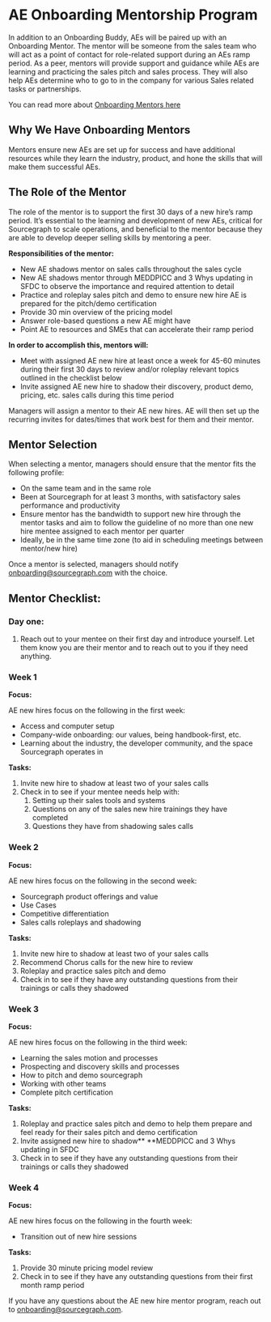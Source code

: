 # AE Onboarding Mentorship Program

In addition to an Onboarding Buddy, AEs will be paired up with an Onboarding Mentor. The mentor will be someone from the sales team who will act as a point of contact for role-related support during an AEs ramp period. As a peer, mentors will provide support and guidance while AEs are learning and practicing the sales pitch and sales process. They will also help AEs determine who to go to in the company for various Sales related tasks or partnerships.

You can read more about [Onboarding Mentors here](../../../company-info-and-process/onboarding/onboarding-mentor.md)

## Why We Have Onboarding Mentors

Mentors ensure new AEs are set up for success and have additional resources while they learn the industry, product, and hone the skills that will make them successful AEs.

## The Role of the Mentor

The role of the mentor is to support the first 30 days of a new hire’s ramp period. It’s essential to the learning and development of new AEs, critical for Sourcegraph to scale operations, and beneficial to the mentor because they are able to develop deeper selling skills by mentoring a peer.

**Responsibilities of the mentor:**

- New AE shadows mentor on sales calls throughout the sales cycle
- New AE shadows mentor through MEDDPICC and 3 Whys updating in SFDC to observe the importance and required attention to detail
- Practice and roleplay sales pitch and demo to ensure new hire AE is prepared for the pitch/demo certification
- Provide 30 min overview of the pricing model
- Answer role-based questions a new AE might have
- Point AE to resources and SMEs that can accelerate their ramp period

**In order to accomplish this, mentors will:**

- Meet with assigned AE new hire at least once a week for 45-60 minutes during their first 30 days to review and/or roleplay relevant topics outlined in the checklist below
- Invite assigned AE new hire to shadow their discovery, product demo, pricing, etc. sales calls during this time period

Managers will assign a mentor to their AE new hires. AE will then set up the recurring invites for dates/times that work best for them and their mentor.

## Mentor Selection

When selecting a mentor, managers should ensure that the mentor fits the following profile:

- On the same team and in the same role
- Been at Sourcegraph for at least 3 months, with satisfactory sales performance and productivity
- Ensure mentor has the bandwidth to support new hire through the mentor tasks and aim to follow the guideline of no more than one new hire mentee assigned to each mentor per quarter
- Ideally, be in the same time zone (to aid in scheduling meetings between mentor/new hire)

Once a mentor is selected, managers should notify [onboarding@sourcegraph.com](mailto:onboarding@sourcegraph.com) with the choice.

## Mentor Checklist:

### Day one:

1. Reach out to your mentee on their first day and introduce yourself. Let them know you are their mentor and to reach out to you if they need anything.

### Week 1

**Focus:**

AE new hires focus on the following in the first week:

- Access and computer setup
- Company-wide onboarding: our values, being handbook-first, etc.
- Learning about the industry, the developer community, and the space Sourcegraph operates in

**Tasks:**

1. Invite new hire to shadow at least two of your sales calls
2. Check in to see if your mentee needs help with:
   1. Setting up their sales tools and systems
   2. Questions on any of the sales new hire trainings they have completed
   3. Questions they have from shadowing sales calls

### Week 2

**Focus:**

AE new hires focus on the following in the second week:

- Sourcegraph product offerings and value
- Use Cases
- Competitive differentiation
- Sales calls roleplays and shadowing

**Tasks:**

1. Invite new hire to shadow at least two of your sales calls
2. Recommend Chorus calls for the new hire to review
3. Roleplay and practice sales pitch and demo
4. Check in to see if they have any outstanding questions from their trainings or calls they shadowed

### Week 3

**Focus:**

AE new hires focus on the following in the third week:

- Learning the sales motion and processes
- Prospecting and discovery skills and processes
- How to pitch and demo sourcegraph
- Working with other teams
- Complete pitch certification

**Tasks:**

1. Roleplay and practice sales pitch and demo to help them prepare and feel ready for their sales pitch and demo certification
2. Invite assigned new hire to shadow\*\* \*\*MEDDPICC and 3 Whys updating in SFDC
3. Check in to see if they have any outstanding questions from their trainings or calls they shadowed

### Week 4

**Focus:**

AE new hires focus on the following in the fourth week:

- Transition out of new hire sessions

**Tasks:**

1. Provide 30 minute pricing model review
2. Check in to see if they have any outstanding questions from their first month ramp period

If you have any questions about the AE new hire mentor program, reach out to [onboarding@sourcegraph.com](mailto:onboarding@sourcegraph.com).
